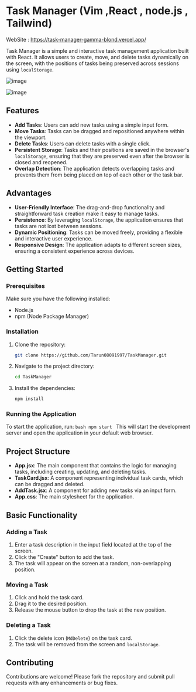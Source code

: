 # Task Manager (Vim ,React , node.js , Tailwind)

WebSite : https://task-manager-gamma-blond.vercel.app/

Task Manager is a simple and interactive task management application built with React. It allows users to create, move, and delete tasks dynamically on the screen, with the positions of tasks being preserved across sessions using `localStorage`.

![image](https://github.com/Tarun08091997/TaskManager/assets/61690911/e1a501bc-1b86-4321-98e3-9efc9267b619)

![image](https://github.com/Tarun08091997/TaskManager/assets/61690911/905e94ff-a5e2-4f1a-90de-f9fbb7ae8779)


## Features

- **Add Tasks**: Users can add new tasks using a simple input form.
- **Move Tasks**: Tasks can be dragged and repositioned anywhere within the viewport.
- **Delete Tasks**: Users can delete tasks with a single click.
- **Persistent Storage**: Tasks and their positions are saved in the browser's `localStorage`, ensuring that they are preserved even after the browser is closed and reopened.
- **Overlap Detection**: The application detects overlapping tasks and prevents them from being placed on top of each other or the task bar.

## Advantages

- **User-Friendly Interface**: The drag-and-drop functionality and straightforward task creation make it easy to manage tasks.
- **Persistence**: By leveraging `localStorage`, the application ensures that tasks are not lost between sessions.
- **Dynamic Positioning**: Tasks can be moved freely, providing a flexible and interactive user experience.
- **Responsive Design**: The application adapts to different screen sizes, ensuring a consistent experience across devices.

## Getting Started

### Prerequisites

Make sure you have the following installed:

- Node.js
- npm (Node Package Manager)

### Installation

1. Clone the repository:

   ```bash
   git clone https://github.com/Tarun08091997/TaskManager.git
   ```
2. Navigate to the project directory:
   ```bash
   cd TaskManager
   ```
3. Install the dependencies:
   ```bash
   npm install
   ```
### Running the Application
To start the application, run:
    ```bash
    npm start
    ```
This will start the development server and open the application in your default web browser.


## Project Structure

- **App.jsx**: The main component that contains the logic for managing tasks, including creating, updating, and deleting tasks.
- **TaskCard.jsx**: A component representing individual task cards, which can be dragged and deleted.
- **AddTask.jsx**: A component for adding new tasks via an input form.
- **App.css**: The main stylesheet for the application.

## Basic Functionality

### Adding a Task

1. Enter a task description in the input field located at the top of the screen.
2. Click the "Create" button to add the task.
3. The task will appear on the screen at a random, non-overlapping position.

### Moving a Task

1. Click and hold the task card.
2. Drag it to the desired position.
3. Release the mouse button to drop the task at the new position.

### Deleting a Task

1. Click the delete icon (`MdDelete`) on the task card.
2. The task will be removed from the screen and `localStorage`.

## Contributing

Contributions are welcome! Please fork the repository and submit pull requests with any enhancements or bug fixes.

